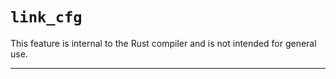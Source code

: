 # `link_cfg`

This feature is internal to the Rust compiler and is not intended for general use.

------------------------
